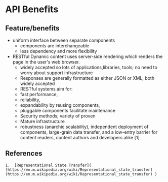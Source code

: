 # API Benefits 

## Feature/benefits

* 	uniform interface between separate components
	* components are interchangeable
	* less dependency and more flexibility
* 	RESTful Dynamic content uses server-side rendering which renders the page in the user's web browser.
	* 	widely accepted so lots of applications,libraries, tools; no need to worry about support infrastructure 
	* 	Responses are generally formatted as either JSON or XML, both widely accepted 
	* 	RESTful systems aim for:
	* 	 fast performance, 
	* 	reliability,
	* 	expandability by reusing components,
	* 	pluggable components facilitate maintenance
	* 	Security methods;  variety of proven 
	* 	Mature infrastructure 
	* 	robustness (anarchic scalability), independent deployment of components, large-grain data transfer, and a low-entry barrier for content readers, content authors and developers alike [1]

## References 

	1.	[Representational State Transfer]( [https://en.m.wikipedia.org/wiki/Representational_state_transfer](https://en.m.wikipedia.org/wiki/Representational_state_transfer) )

###